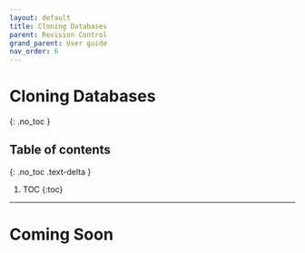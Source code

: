 ```yaml
---
layout: default
title: Cloning Databases
parent: Revision Control
grand_parent: User guide
nav_order: 6
---
```


# Cloning Databases
{: .no_toc }

## Table of contents
{: .no_toc .text-delta }

1. TOC
{:toc}

---

# Coming Soon
